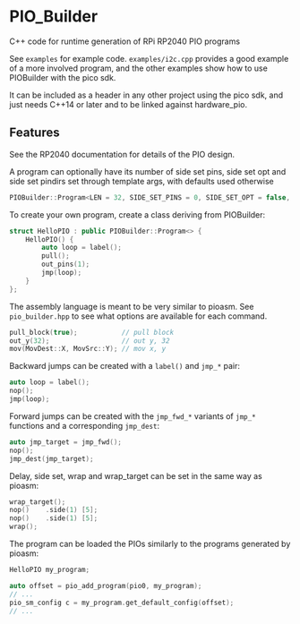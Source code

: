 # PIO_Builder
C++ code for runtime generation of RPi RP2040 PIO programs

See `examples` for example code. `examples/i2c.cpp` provides a good example of
a more involved program, and the other examples show how to use PIOBuilder with
the pico sdk.

It can be included as a header in any other project using the pico sdk, and just
needs C++14 or later and to be linked against hardware_pio.

## Features

See the RP2040 documentation for details of the PIO design.

A program can optionally have its number of side set pins, side set opt and
side set pindirs set through template args, with defaults used otherwise
```cpp
PIOBuilder::Program<LEN = 32, SIDE_SET_PINS = 0, SIDE_SET_OPT = false, SIDE_SET_PINDIRS = false>
```

To create your own program, create a class deriving from PIOBuilder:

```cpp
struct HelloPIO : public PIOBuilder::Program<> {
	HelloPIO() {
		auto loop = label();
		pull();
		out_pins(1);
		jmp(loop);
	}
};
```

The assembly language is meant to be very similar to pioasm.
See `pio_builder.hpp` to see what options are available for each command.

```cpp
pull_block(true);           // pull block
out_y(32);                  // out y, 32
mov(MovDest::X, MovSrc::Y); // mov x, y
```

Backward jumps can be created with a `label()` and `jmp_*` pair:

```cpp
auto loop = label();
nop();
jmp(loop);
```

Forward jumps can be created with the `jmp_fwd_*` variants of `jmp_*` functions
and a corresponding `jmp_dest`:

```cpp
auto jmp_target = jmp_fwd();
nop();
jmp_dest(jmp_target);
```

Delay, side set, wrap and wrap_target can be set in the same way as pioasm:

```cpp
wrap_target();
nop()    .side(1) [5];
nop()    .side(1) [5];
wrap();
```

The program can be loaded the PIOs similarly to the programs generated by
pioasm:

```cpp
HelloPIO my_program;

auto offset = pio_add_program(pio0, my_program);
// ...
pio_sm_config c = my_program.get_default_config(offset);
// ...
```
